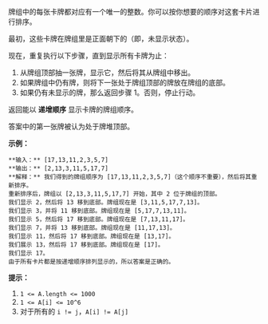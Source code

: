 牌组中的每张卡牌都对应有一个唯一的整数。你可以按你想要的顺序对这套卡片进行排序。

最初，这些卡牌在牌组里是正面朝下的（即，未显示状态）。

现在，重复执行以下步骤，直到显示所有卡牌为止：

  1. 从牌组顶部抽一张牌，显示它，然后将其从牌组中移出。
  2. 如果牌组中仍有牌，则将下一张处于牌组顶部的牌放在牌组的底部。
  3. 如果仍有未显示的牌，那么返回步骤 1。否则，停止行动。

返回能以 **递增顺序** 显示卡牌的牌组顺序。

答案中的第一张牌被认为处于牌堆顶部。



**示例：**

    
    
    **输入：** [17,13,11,2,3,5,7]
    **输出：** [2,13,3,11,5,17,7]
    **解释：** 我们得到的牌组顺序为 [17,13,11,2,3,5,7]（这个顺序不重要），然后将其重新排序。
    重新排序后，牌组以 [2,13,3,11,5,17,7] 开始，其中 2 位于牌组的顶部。
    我们显示 2，然后将 13 移到底部。牌组现在是 [3,11,5,17,7,13]。
    我们显示 3，并将 11 移到底部。牌组现在是 [5,17,7,13,11]。
    我们显示 5，然后将 17 移到底部。牌组现在是 [7,13,11,17]。
    我们显示 7，并将 13 移到底部。牌组现在是 [11,17,13]。
    我们显示 11，然后将 17 移到底部。牌组现在是 [13,17]。
    我们展示 13，然后将 17 移到底部。牌组现在是 [17]。
    我们显示 17。
    由于所有卡片都是按递增顺序排列显示的，所以答案是正确的。
    



**提示：**

  1. `1 <= A.length <= 1000`
  2. `1 <= A[i] <= 10^6`
  3. 对于所有的 `i != j`，`A[i] != A[j]`

